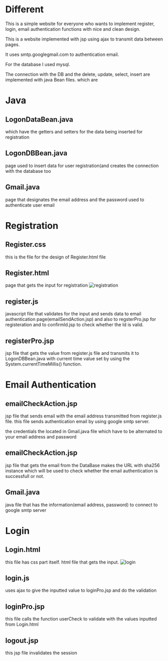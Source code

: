 # Different
This is a simple website for everyone who wants to implement register, login, email authentication functions with
nice and clean design.

This is a website implemented with jsp using ajax to transmit data between pages.

It uses smtp.googlegmail.com to authentication email.


For the database I used mysql. 

The connection with the DB and the delete, update, select, insert are implemented with java Bean files.
which are 
# Java
## LogonDataBean.java
which have the getters and setters for the data being inserted for registration

## LogonDBBean.java 
page used to insert data for user registration(and creates the connection with the database too

## Gmail.java 
page that designates the email address and the password used to authenticate user email

# Registration

## Register.css
this is the file for the design of Register.html file

## Register.html
page that gets the input for registration
![registration](https://user-images.githubusercontent.com/63450340/106702325-80796b80-662b-11eb-9090-747d56ad7e5a.PNG)
## register.js
javascript file that validates for the input and sends data to email authentication page(emailSendAction.jsp) and also to regsterPro.jsp for registeration and to confirmId.jsp to check whether the Id is valid.

## registerPro.jsp
jsp file that gets the value from register.js file and transmits it to LogonDBBean.java with current time value set by using the System.currentTimeMillis() function.

# Email Authentication

## emailCheckAction.jsp
jsp file that sends email with the email address transmitted from register.js file. this file sends authentication email by using google smtp server.

the credentials the located in Gmail.java file which have to be alternated to your email address and password

## emailCheckAction.jsp 
jsp file that gets the email from the DataBase makes the URL with sha256 instance which will be used to check whether the email authentication is successfull or not.

## Gmail.java
java file that has the information(email address, password) to connect to google smtp server

# Login

## Login.html
this file has css part itself. html file that gets the input.
![login](https://user-images.githubusercontent.com/63450340/106701774-8c186280-662a-11eb-8182-186593475e52.PNG)
## login.js 
uses ajax to give the inputted value to loginPro.jsp and do the validation

## loginPro.jsp
this file calls the function userCheck to validate with the values inputted from Login.html

## logout.jsp
this jsp file invalidates the session
